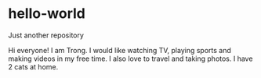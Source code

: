 # hello-world
Just another repository

Hi everyone!
I am Trong. 
I would like watching TV, playing sports and making videos in my free time. 
I also love to travel and taking photos.
I have 2 cats at home. 
